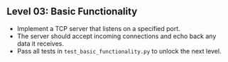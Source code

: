 ## Level 03: Basic Functionality
- Implement a TCP server that listens on a specified port.
- The server should accept incoming connections and echo back any data it receives.
- Pass all tests in `test_basic_functionality.py` to unlock the next level.